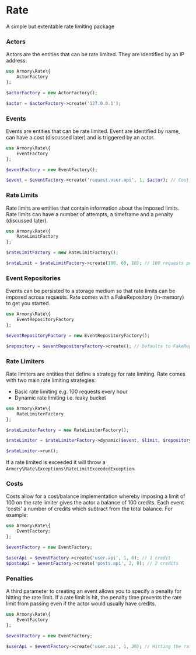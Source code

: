 # Rate

A simple but extentable rate limiting package

### Actors

Actors are the entities that can be rate limited. They are identified by an IP address:

```php
use Armory\Rate\{
    ActorFactory
};

$actorFactory = new ActorFactory();

$actor = $actorFactory->create('127.0.0.1');
```

### Events

Events are entities that can be rate limited. Event are identified by name, can have a cost (discussed later) and is triggered by an actor.

```php
use Armory\Rate\{
    EventFactory
};

$eventFactory = new EventFactory();

$event = $eventFactory->create('request.user.api', 1, $actor); // Cost of 1
```

### Rate Limits

Rate limits are entities that contain information about the imposed limits. Rate limits can have a number of attempts, a timeframe and a penalty (discussed later).

```php
use Armory\Rate\{
    RateLimitFactory
};

$rateLimitFactory = new RateLimitFactory();

$rateLimit = $rateLimitFactory->create(100, 60, 10); // 100 requests per minute (60 seconds) with a penalty of 10 seconds for hitting the rate limit
```

### Event Repositories

Events can be persisted to a storage medium so that rate limits can be imposed across requests. Rate comes with a FakeRepository (in-memory) to get you started.

```php
use Armory\Rate\{
    EventRepositoryFactory
};

$eventRepositoryFactory = new EventRepositoryFactory();

$repository = $eventRepositoryFactory->create(); // Defaults to FakeRepository
```

### Rate Limiters

Rate limiters are entities that define a strategy for rate limiting. Rate comes with two main rate limiting strategies:

- Basic rate limiting e.g. 100 requests every hour
- Dynamic rate limiting i.e. leaky bucket

```php
use Armory\Rate\{
    RateLimiterFactory
};

$rateLimiterFactory = new RateLimiterFactory();

$rateLimiter = $rateLimiterFactory->dynamic($event, $limit, $repository);

$rateLimiter->run();
```

If a rate limited is exceeded it will throw a `Armory\Rate\Exceptions\RateLimitExceededException`.

### Costs

Costs allow for a cost/balance implementation whereby imposing a limit of 100 on the rate limiter
gives the actor a balance of 100 credits. Each event 'costs' a number of credits which subtract
from the total balance. For example:

```php
use Armory\Rate\{
    EventFactory;
};

$eventFactory = new EventFactory;

$userApi = $eventFactory->create('user.api', 1, 0); // 1 credit
$postsApi = $eventFactory->create('posts.api', 2, 0); // 2 credits
```

### Penalties

A third parameter to creating an event allows you to specify a penalty for hitting the rate limit.
If a rate limit is hit, the penalty time prevents the rate limit from passing even if the
actor would usually have credits.

```php
use Armory\Rate\{
    EventFactory
};

$eventFactory = new EventFactory;

$userApi = $eventFactory->create('user.api', 1, 20); // Hitting the rate limit puts the actor in timeout for 20 seconds
```
